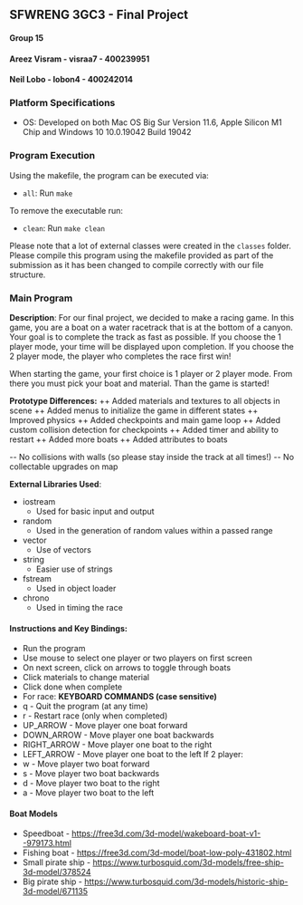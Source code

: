 ## **SFWRENG 3GC3 - Final Project**
#### Group 15
#### Areez Visram - visraa7 - 400239951
#### Neil Lobo - lobon4 - 400242014

### **Platform Specifications**
* OS: Developed on both Mac OS Big Sur Version 11.6, Apple Silicon M1 Chip and Windows 10 10.0.19042 Build 19042

### **Program Execution**
Using the makefile, the program can be executed via:
* `all`: Run `make`

To remove the executable run:
* `clean`: Run `make clean`

Please note that a lot of external classes were created in the `classes` folder. Please compile this program using the
makefile provided as part of the submission as it has been changed to compile correctly with our file structure.

### **Main Program**
**Description**:
For our final project, we decided to make a racing game. In this game, you are a boat on a water racetrack that is at the bottom of a canyon. Your goal is to complete the track as fast as possible. If you choose the 1 player mode, your time will be displayed upon completion. If you choose the 2 player mode, the player who completes the race first win!

When starting the game, your first choice is 1 player or 2 player mode. From there you must pick your boat and material. Than the game is started!

**Prototype Differences:**
++ Added materials and textures to all objects in scene
++ Added menus to initialize the game in different states
++ Improved physics
++ Added checkpoints and main game loop
++ Added custom collision detection for checkpoints
++ Added timer and ability to restart
++ Added more boats
++ Added attributes to boats

-- No collisions with walls (so please stay inside the track at all times!)
-- No collectable upgrades on map

**External Libraries Used**:
* iostream
    * Used for basic input and output
* random
    * Used in the generation of random values within a passed range
* vector
    * Use of vectors
* string
    * Easier use of strings
* fstream
    * Used in object loader
* chrono
    * Used in timing the race
#### **Instructions and Key Bindings:**
* Run the program
* Use mouse to select one player or two players on first screen
* On next screen, click on arrows to toggle through boats
* Click materials to change material
* Click done when complete
* For race:
**KEYBOARD COMMANDS (case sensitive)**
* q - Quit the program (at any time)
* r - Restart race (only when completed)
* UP_ARROW - Move player one boat forward
* DOWN_ARROW - Move player one boat backwards
* RIGHT_ARROW - Move player one boat to the right
* LEFT_ARROW - Move player one boat to the left
If 2 player:
* w - Move player two boat forward
* s - Move player two boat backwards
* d - Move player two boat to the right
* a - Move player two boat to the left

#### **Boat Models**
* Speedboat - https://free3d.com/3d-model/wakeboard-boat-v1--979173.html
* Fishing boat - https://free3d.com/3d-model/boat-low-poly-431802.html
* Small pirate ship - https://www.turbosquid.com/3d-models/free-ship-3d-model/378524
* Big pirate ship - https://www.turbosquid.com/3d-models/historic-ship-3d-model/671135
